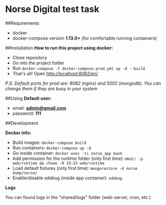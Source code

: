 # Norse Digital test task

##Requirements

- docker
- docker-compose version **1.13.0+** (for comfortable running containers)

##Installation
**How to run this project using docker:**
- Clone repository
- Go into the project folder
- Run `docker-compose -f docker-compose.prod.yml up -d --build`
- That's all! Open [http://localhost:8082/en/](http://localhost:8082/en/)


_P.S. Default ports for prod are: 8082 (nginx) and 5002 (mongodb). You can change them if thay are busy in your system_


##Using
**Default user:**

- email: **admin@gmail.com**
- password: **111**


##Development

**Docker info:**

- Build images: `docker-compose build`
- Run containers: `docker-compose up -d`
- Go inside container: `docker exec -ti norse_app bash`
- Add permission for the runtime folder (only first time): `mkdir -p web/runtime && chown -R 33:33 web/runtime`
- Load default fixtures (only first time): `mongorestore -d norse dump/norse/`
- Enable/disable xdebug (inside app container): `xdebug`

**Logs**

You can found logs in the "shared/logs" folder (web-server, cron, etc.)

